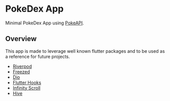 # PokeDex App

Minimal PokeDex App using [PokeAPI](https://pokeapi.co/).

## Overview

This app is made to leverage well known flutter packages and to be used as a reference for future projects.
- [Riverpod](https://pub.dev/packages/riverpod)
- [Freezed](https://pub.dev/packages/freezed)
- [Dio](https://pub.dev/packages/dio)
- [Flutter Hooks](https://pub.dev/packages/flutter_hooks)
- [Infinity Scroll](https://pub.dev/packages/infinite_scroll_pagination)
- [Hive](https://pub.dev/packages/hive)
